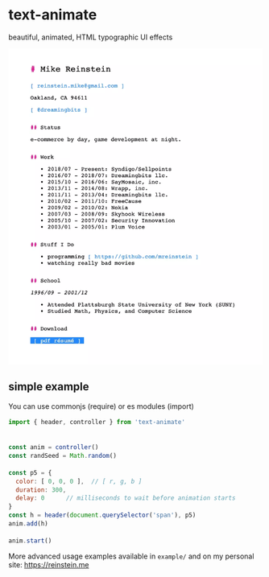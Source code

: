 # text-animate

beautiful, animated, HTML typographic UI effects

![alt text](example.webp "example of usage from my personal website https://reinstein.me")


## simple example

You can use commonjs (require) or es modules (import)

```javascript
import { header, controller } from 'text-animate'


const anim = controller()
const randSeed = Math.random()

const p5 = {
  color: [ 0, 0, 0 ],  // [ r, g, b ]
  duration: 300,
  delay: 0      // milliseconds to wait before animation starts
}
const h = header(document.querySelector('span'), p5)
anim.add(h)

anim.start()
```

More advanced usage examples available in `example/` and on my personal site: https://reinstein.me
